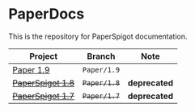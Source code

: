 # PaperDocs
This is the repository for PaperSpigot documentation.

| Project                                                            | Branch          | Note           |
|--------------------------------------------------------------------|-----------------|----------------|
| [Paper 1.9](https://paper.readthedocs.org/en/paper-1.9/)     | `Paper/1.9`     |                |
| ~~[PaperSpigot 1.8](https://paper.readthedocs.org/en/paper-1.8/)~~ | ~~`Paper/1.8`~~ | **deprecated** |
| ~~[PaperSpigot 1.7](https://paper.readthedocs.org/en/paper-1.7/)~~ | ~~`Paper/1.7`~~ | **deprecated** |
